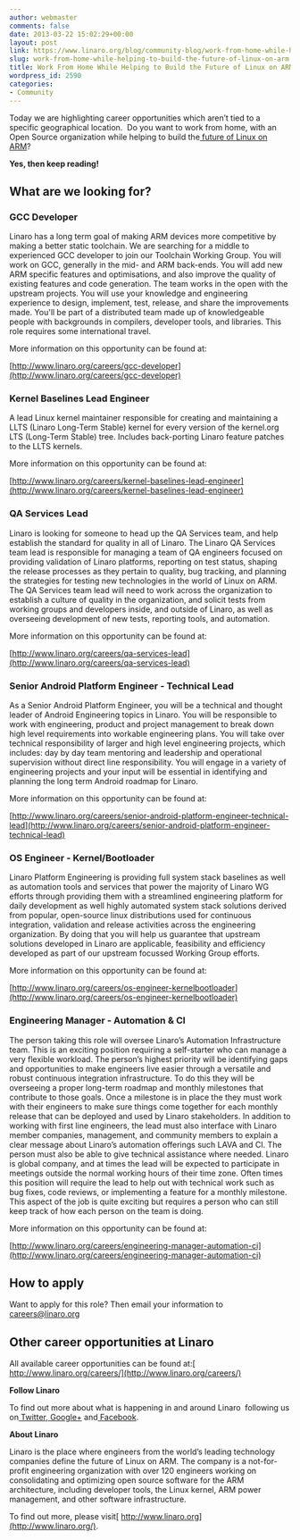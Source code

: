 ```yaml
---
author: webmaster
comments: false
date: 2013-03-22 15:02:29+00:00
layout: post
link: https://www.linaro.org/blog/community-blog/work-from-home-while-helping-to-build-the-future-of-linux-on-arm/
slug: work-from-home-while-helping-to-build-the-future-of-linux-on-arm
title: Work From Home While Helping to Build the Future of Linux on ARM
wordpress_id: 2590
categories:
- Community
---
```


Today we are highlighting career opportunities which aren’t tied to a specific geographical location.  Do you want to work from home, with an Open Source organization while helping to build the[ future of Linux on ARM](http://www.linaro.org/linux-on-arm)?




**Yes, then keep reading!**





## What are we looking for?




### GCC Developer




Linaro has a long term goal of making ARM devices more competitive by making a better static toolchain. We are searching for a middle to experienced GCC developer to join our Toolchain Working Group. You will work on GCC, generally in the mid- and ARM back-ends. You will add new ARM specific features and optimisations, and also improve the quality of existing features and code generation. The team works in the open with the upstream projects. You will use your knowledge and engineering experience to design, implement, test, release, and share the improvements made. You'll be part of a distributed team made up of knowledgeable people with backgrounds in compilers, developer tools, and libraries. This role requires some international travel.




More information on this opportunity can be found at:




[http://www.linaro.org/careers/gcc-developer](http://www.linaro.org/careers/gcc-developer)





### Kernel Baselines Lead Engineer




A lead Linux kernel maintainer responsible for creating and maintaining a LLTS (Linaro Long-Term Stable) kernel for every version of the kernel.org LTS (Long-Term Stable) tree. Includes back-porting Linaro feature patches to the LLTS kernels.




More information on this opportunity can be found at:




[http://www.linaro.org/careers/kernel-baselines-lead-engineer](http://www.linaro.org/careers/kernel-baselines-lead-engineer)





### QA Services Lead




Linaro is looking for someone to head up the QA Services team, and help establish the standard for quality in all of Linaro. The Linaro QA Services team lead is responsible for managing a team of QA engineers focused on providing validation of Linaro platforms, reporting on test status, shaping the release processes as they pertain to quality, bug tracking, and planning the strategies for testing new technologies in the world of Linux on ARM. The QA Services team lead will need to work across the organization to establish a culture of quality in the organization, and solicit tests from working groups and developers inside, and outside of Linaro, as well as overseeing development of new tests, reporting tools, and automation.




More information on this opportunity can be found at:




[http://www.linaro.org/careers/qa-services-lead](http://www.linaro.org/careers/qa-services-lead)





### Senior Android Platform Engineer - Technical Lead




As a Senior Android Platform Engineer, you will be a technical and thought leader of Android Engineering topics in Linaro. You will be responsible to work with engineering, product and project management to break down high level requirements into workable engineering plans. You will take over technical responsibility of larger and high level engineering projects, which includes: day by day team mentoring and leadership and operational supervision without direct line responsibility. You will engage in a variety of engineering projects and your input will be essential in identifying and planning the long term Android roadmap for Linaro.




More information on this opportunity can be found at:




[http://www.linaro.org/careers/senior-android-platform-engineer-technical-lead](http://www.linaro.org/careers/senior-android-platform-engineer-technical-lead)





### OS Engineer - Kernel/Bootloader




Linaro Platform Engineering is providing full system stack baselines as well as automation tools and services that power the majority of Linaro WG efforts through providing them with a streamlined engineering platform for daily development as well highly automated system stack solutions derived from popular, open-source linux distributions used for continuous integration, validation and release activities across the engineering organization. By doing that you will help us guarantee that upstream solutions developed in Linaro are applicable, feasibility and efficiency developed as part of our upstream focussed Working Group efforts.




More information on this opportunity can be found at:




[http://www.linaro.org/careers/os-engineer-kernelbootloader](http://www.linaro.org/careers/os-engineer-kernelbootloader)





### Engineering Manager - Automation & CI




The person taking this role will oversee Linaro’s Automation Infrastructure team. This is an exciting position requiring a self-starter who can manage a very flexible workload. The person’s highest priority will be identifying gaps and opportunities to make engineers live easier through a versatile and robust continuous integration infrastructure. To do this they will be overseeing a proper long-term roadmap and monthly milestones that contribute to those goals. Once a milestone is in place the they must work with their engineers to make sure things come together for each monthly release that can be deployed and used by Linaro stakeholders. In addition to working with first line engineers, the lead must also interface with Linaro member companies, management, and community members to explain a clear message about Linaro’s automation offerings such LAVA and CI. The person must also be able to give technical assistance where needed. Linaro is global company, and at times the lead will be expected to participate in meetings outside the normal working hours of their time zone. Often times this position will require the lead to help out with technical work such as bug fixes, code reviews, or implementing a feature for a monthly milestone. This aspect of the job is quite exciting but requires a person who can still keep track of how each person on the team is doing.




More information on this opportunity can be found at:




[http://www.linaro.org/careers/engineering-manager-automation-ci](http://www.linaro.org/careers/engineering-manager-automation-ci)





## How to apply




Want to apply for this role? Then email your information to[ careers@linaro.org](http://www.linaro.org/linaro-blog/wp-admin/careers@linaro.org)





## Other career opportunities at Linaro




All available career opportunities can be found at:[ http://www.linaro.org/careers/](http://www.linaro.org/careers/)


[](http://www.linaro.org/careers/)


**Follow Linaro**




To find out more about what is happening in and around Linaro  following us on[ Twitter](https://twitter.com/LinaroOrg),[ Google+](https://plus.google.com/112814496864921562564/posts) and[ Facebook](https://www.facebook.com/LinaroOrg).




**About Linaro**




Linaro is the place where engineers from the world’s leading technology companies define the future of Linux on ARM. The company is a not-for-profit engineering organization with over 120 engineers working on consolidating and optimizing open source software for the ARM architecture, including developer tools, the Linux kernel, ARM power management, and other software infrastructure.




To find out more, please visit[ http://www.linaro.org](http://www.linaro.org/).
